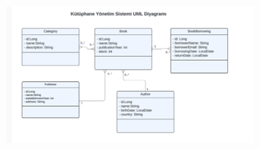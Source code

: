 
![Ekran Resmi 2024-02-20 23.39.35.png](LibraryApp%2Fsrc%2Fmain%2Fresources%2FEkran%20Resmi%202024-02-20%2023.39.35.png)